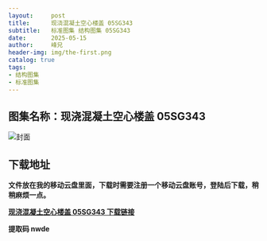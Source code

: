 ```yaml
---
layout:     post
title:      现浇混凝土空心楼盖 05SG343
subtitle:   标准图集 结构图集 05SG343
date:       2025-05-15
author:     峰兄
header-img: img/the-first.png
catalog: true
tags:
- 结构图集
- 标准图集
---
```

## 图集名称：现浇混凝土空心楼盖 05SG343
![封面](https://pic1.imgdb.cn/item/6825cae258cb8da5c8f3ed50.jpg)

## 下载地址 ##
**文件放在我的移动云盘里面，下载时需要注册一个移动云盘账号，登陆后下载，稍稍麻烦一点。**  
  
[**现浇混凝土空心楼盖 05SG343 下载链接**](https://caiyun.139.com/m/i?2nc6p7vmXCw6h)

**提取码 nwde**

